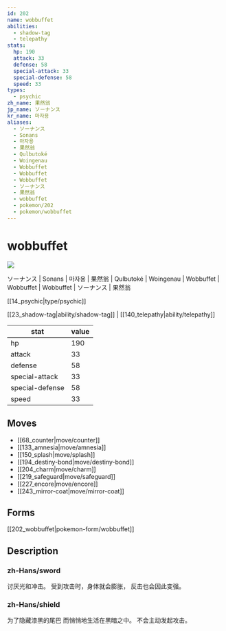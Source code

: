 ```yaml
---
id: 202
name: wobbuffet
abilities:
  - shadow-tag
  - telepathy
stats:
  hp: 190
  attack: 33
  defense: 58
  special-attack: 33
  special-defense: 58
  speed: 33
types:
  - psychic
zh_name: 果然翁
jp_name: ソーナンス
kr_name: 마자용
aliases:
  - ソーナンス
  - Sonans
  - 마자용
  - 果然翁
  - Qulbutoké
  - Woingenau
  - Wobbuffet
  - Wobbuffet
  - Wobbuffet
  - ソーナンス
  - 果然翁
  - wobbuffet
  - pokemon/202
  - pokemon/wobbuffet
---
```

# wobbuffet

![](https://raw.githubusercontent.com/PokeAPI/sprites/master/sprites/pokemon/202.png)

ソーナンス | Sonans | 마자용 | 果然翁 | Qulbutoké | Woingenau | Wobbuffet | Wobbuffet | Wobbuffet | ソーナンス | 果然翁

[[14_psychic|type/psychic]]

[[23_shadow-tag|ability/shadow-tag]] | [[140_telepathy|ability/telepathy]]

|stat|value|
|---|---|
|hp|190|
|attack|33|
|defense|58|
|special-attack|33|
|special-defense|58|
|speed|33|


## Moves

- [[68_counter|move/counter]]
- [[133_amnesia|move/amnesia]]
- [[150_splash|move/splash]]
- [[194_destiny-bond|move/destiny-bond]]
- [[204_charm|move/charm]]
- [[219_safeguard|move/safeguard]]
- [[227_encore|move/encore]]
- [[243_mirror-coat|move/mirror-coat]]

## Forms



[[202_wobbuffet|pokemon-form/wobbuffet]]

## Description

### zh-Hans/sword

讨厌光和冲击。
受到攻击时，身体就会膨胀，
反击也会因此变强。

### zh-Hans/shield

为了隐藏漆黑的尾巴
而悄悄地生活在黑暗之中。
不会主动发起攻击。

